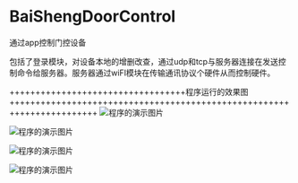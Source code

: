# BaiShengDoorControl
通过app控制门控设备


包括了登录模块，对设备本地的增删改查，通过udp和tcp与服务器连接在发送控制命令给服务器。服务器通过wiFI模块在传输通讯协议个硬件从而控制硬件。

++++++++++++++++++++++++++++++++++程序运行的效果图+++++++++++++++++++++++++++++++++++++++++++++++++++++++++++++++++++++++
![程序的演示图片](https://github.com/ChampionDragon/BaiShengDoorControl/blob/master/%E7%99%BE%E8%83%9C%E9%97%A8%E6%8E%A7%E8%BF%90%E8%A1%8C%E6%95%88%E6%9E%9C%E5%9B%BE/%E4%B8%BB%E7%95%8C%E9%9D%A2.jpeg)


![程序的演示图片](https://github.com/ChampionDragon/BaiShengDoorControl/blob/master/%E7%99%BE%E8%83%9C%E9%97%A8%E6%8E%A7%E8%BF%90%E8%A1%8C%E6%95%88%E6%9E%9C%E5%9B%BE/%E6%8E%A7%E5%88%B6%E7%95%8C%E9%9D%A2.jpeg)


![程序的演示图片](https://github.com/ChampionDragon/BaiShengDoorControl/blob/master/%E7%99%BE%E8%83%9C%E9%97%A8%E6%8E%A7%E8%BF%90%E8%A1%8C%E6%95%88%E6%9E%9C%E5%9B%BE/%E8%AE%BE%E5%A4%87%E7%AE%A1%E7%90%86%E7%95%8C%E9%9D%A2.jpeg)


![程序的演示图片](https://github.com/ChampionDragon/BaiShengDoorControl/blob/master/%E7%99%BE%E8%83%9C%E9%97%A8%E6%8E%A7%E8%BF%90%E8%A1%8C%E6%95%88%E6%9E%9C%E5%9B%BE/%E9%85%8D%E7%BD%AEWIFI.jpeg)
